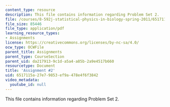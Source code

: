 ```yaml
---
content_type: resource
description: This file contains information regarding Problem Set 2.
file: /courses/8-592j-statistical-physics-in-biology-spring-2011/6517115a27e79853ef9a478e4f6f3842_MIT8_592JS11_PS2.pdf
file_size: 85446
file_type: application/pdf
learning_resource_types:
- Assignments
license: https://creativecommons.org/licenses/by-nc-sa/4.0/
ocw_type: OCWFile
parent_title: Assignments
parent_type: CourseSection
parent_uid: da217913-9c1d-a5a4-a85b-2a9e4517b660
resourcetype: Document
title: 'Assignment #2'
uid: 6517115a-27e7-9853-ef9a-478e4f6f3842
video_metadata:
  youtube_id: null
---
```

This file contains information regarding Problem Set 2.